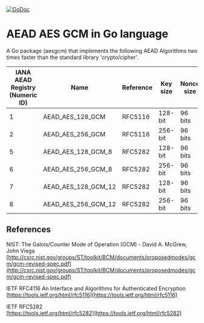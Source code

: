 [![GoDoc](https://godoc.org/github.com/romain-jacotin/aesgcm?status.svg)](https://godoc.org/github.com/romain-jacotin/aesgcm)

# AEAD AES GCM in Go language

A Go package (aesgcm) that implements the following AEAD Algorithms two times faster than the standard library 'crypto/cipher'.

| IANA <br> AEAD Registry <br> (Numeric ID) |           Name         | Reference | Key size  | Nonce size | MAC size |
|-------------------------------------------|------------------------|-----------|-----------|------------|----------|
|        1        |   AEAD_AES_128_GCM     |   RFC5116 | 128-bit   | 96 bits    | 128 bit  |
|        2        |   AEAD_AES_256_GCM     |   RFC5116 | 256-bit   | 96 bits    | 128 bit  |
|        5        |   AEAD_AES_128_GCM_8   |   RFC5282 | 128-bit   | 96 bits    | 64 bit   |
|        6        |   AEAD_AES_256_GCM_8   |   RFC5282 | 256-bit   | 96 bits    | 64 bit   |
|        7        |   AEAD_AES_128_GCM_12  |   RFC5282 | 128-bit   | 96 bits    | 96 bit   |
|        8        |   AEAD_AES_256_GCM_12  |   RFC5282 | 256-bit   | 96 bits    | 96 bit   |

## References

NIST: The Galois/Counter Mode of Operation (GCM) - David A. McGrew, John Viega  
[http://csrc.nist.gov/groups/ST/toolkit/BCM/documents/proposedmodes/gcm/gcm-revised-spec.pdf](http://csrc.nist.gov/groups/ST/toolkit/BCM/documents/proposedmodes/gcm/gcm-revised-spec.pdf)

IETF RFC4116 An Interface and Algorithms for Authenticated Encryption  
[https://tools.ietf.org/html/rfc5116](https://tools.ietf.org/html/rfc5116)

IETF RFC5282  
[https://tools.ietf.org/html/rfc5282](https://tools.ietf.org/html/rfc5282)



